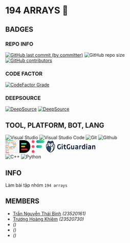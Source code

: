 # 194 ARRAYS 🫠

## BADGES

### REPO INFO

[![GitHub last commit (by committer)](https://img.shields.io/github/last-commit/KevinNitroG/194-arrays?style=for-the-badge)](../../../commits/main)
![GitHub repo size](https://img.shields.io/github/repo-size/KevinNitroG/194-arrays?style=for-the-badge)
[![GitHub contributors](https://img.shields.io/github/contributors/KevinNitroG/194-arrays?style=for-the-badge)](../../../graphs/contributors)

### CODE FACTOR

[![CodeFactor Grade](https://img.shields.io/codefactor/grade/github/KevinNitroG/194-arrays?style=for-the-badge)](https://www.codefactor.io/repository/github/kevinnitrog/194-arrays)

### DEEPSOURCE

[![DeepSource](https://app.deepsource.com/gh/KevinNitroG/194-arrays.svg/?label=active+issues&show_trend=true&token=_jiQwrnpGoCdQ1dvyl6MZa16)](https://app.deepsource.com/gh/KevinNitroG/194-arrays/)
[![DeepSource](https://app.deepsource.com/gh/KevinNitroG/194-arrays.svg/?label=resolved+issues&show_trend=true&token=_jiQwrnpGoCdQ1dvyl6MZa16)](https://app.deepsource.com/gh/KevinNitroG/194-arrays/)

<!-- ![Codecov](https://img.shields.io/codecov/c/github/KevinNitroG/194-arrays?style=for-the-badge) -->

## TOOL, PLATFORM, BOT, LANG

<!-- OLD SVG -->
<!-- <div class="svg-container" align="center">
    <img class="svg-image" style="width: 30px; margin: 0 10px; filter: invert(0.92);" src="img/visualstudio.svg" alt="Visual Studio">
    <img class="svg-image" style="width: 30px; margin: 0 10px; filter: invert(0.92);" src="img/visualstudiocode.svg" alt="Visual Studio Code">
    <img class="svg-image" style="width: 30px; margin: 0 10px; filter: invert(0.92);" src="img/git.svg" alt="Git">
    <img class="svg-image" style="width: 30px; margin: 0 10px; filter: invert(0.92);" src="img/github.svg" alt="Github">
    <img class="svg-image" style="width: 30px; margin: 0 10px; filter: invert(0.92);" src="img/codefactor.svg" alt="Code Factor">
    <img class="svg-image" style="width: 30px; margin: 0 10px; filter: invert(0.92);" src="img/codecov.svg" alt="Code Cover">
</div> -->

<div class="svg-container" align="left">
    <img height="40px" src="https://cdn.jsdelivr.net/gh/devicons/devicon/icons/visualstudio/visualstudio-plain.svg" alt="Visual Studio" />
    <img height="40px" src="https://cdn.jsdelivr.net/gh/devicons/devicon/icons/vscode/vscode-original.svg" alt="Visual Studio Code" />
    <img height="40px" src="https://cdn.jsdelivr.net/gh/devicons/devicon/icons/git/git-original.svg" alt="Git" />
    <!-- <img height="40px" src="https://cdn.jsdelivr.net/gh/devicons/devicon/icons/github/github-original.svg" alt="Github" /> -->
    <picture>
        <source media="(prefers-color-scheme: dark)" srcset="img/icons8-github-for-darkmode.svg">
        <source media="(prefers-color-scheme: light)" srcset="https://cdn.jsdelivr.net/gh/devicons/devicon/icons/github/github-original.svg">
        <img height="40px" src="https://cdn.jsdelivr.net/gh/devicons/devicon/icons/github/github-original.svg" alt="Github" />
    </picture>
    <br>
    <img height="40px" src="img/prettier-svgrepo-com.svg" alt="Prettier" />
    <img height="40px" src="img/deepsource-seeklogo.com.svg" alt="Deep Source" />
    <img height="40px" src="img/codefactor-icon-svgrepo-com.svg" alt="Code Factor" />
    <img height="40px" src="img/gitguardian.svg" alt="Gitguardian" />
    <!-- <img height="30px" src="img/codecov.svg" alt="Code Cover" /> -->
    <br>
    <img height="40px" src="https://cdn.jsdelivr.net/gh/devicons/devicon/icons/cplusplus/cplusplus-original.svg" alt="C++" />
    <img height="40px" src="https://cdn.jsdelivr.net/gh/devicons/devicon/icons/python/python-original.svg" alt="Python" />
</div>

## INFO

Làm bài tập nhóm `194 arrays`

## MEMBERS

-   [Trần Nguyễn Thái Bình](https://github.com/KevinNitroG) _(23520161)_
-   [Trương Hoàng Khiêm](https://github.com/truonghoangkhiem) _(23520730)_
-   []() _()_
-   []() _()_
-   []() _()_
